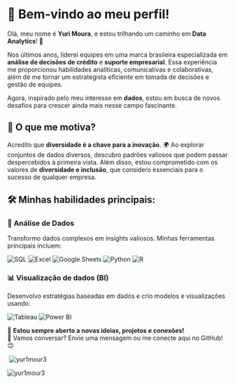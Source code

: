 # 👋 Bem-vindo ao meu perfil!

Olá, meu nome é **Yuri Moura**, e estou trilhando um caminho em **Data Analytics**! 🚀

Nos últimos anos, liderei equipes em uma marca brasileira especializada em **análise de decisões de crédito** e **suporte empresarial**. Essa experiência me proporcionou habilidades analíticas, comunicativas e colaborativas, além de me tornar um estrategista eficiente em tomada de decisões e gestão de equipes. 

Agora, inspirado pelo meu interesse em **dados**, estou em busca de novos desafios para crescer ainda mais nesse campo fascinante.


## 🌟 O que me motiva?
Acredito que **diversidade é a chave para a inovação**. 🌍 Ao explorar conjuntos de dados diversos, descubro padrões valiosos que podem passar despercebidos à primeira vista. Além disso, estou comprometido com os valores de **diversidade e inclusão**, que considero essenciais para o sucesso de qualquer empresa.


## 🛠️ Minhas habilidades principais:
### 🚀 **Análise de Dados**
Transformo dados complexos em insights valiosos. Minhas ferramentas principais incluem:


![SQL](https://img.shields.io/badge/-SQL-336791?style=flat-square&logo=postgresql&logoColor=white)
![Excel](https://img.shields.io/badge/-Excel-217346?style=flat-square&logo=microsoft-excel&logoColor=white)
![Google Sheets](https://img.shields.io/badge/-Google%20Sheets-34A853?style=flat-square&logo=google-sheets&logoColor=white)
![Python](https://img.shields.io/badge/-Python-3776AB?style=flat-square&logo=python&logoColor=white)
![R](https://img.shields.io/badge/-R-276DC3?style=flat-square&logo=r&logoColor=white)

### 📊 **Visualização de dados (BI)**
Desenvolvo estratégias baseadas em dados e crio modelos e visualizações usando:


![Tableau](https://img.shields.io/badge/-Tableau-E97627?style=flat-square&logo=tableau&logoColor=white)
![Power BI](https://img.shields.io/badge/-Power%20BI-F2C811?style=flat-square&logo=power-bi&logoColor=black)

🎯 **Estou sempre aberto a novas ideias, projetos e conexões!**  
💌 Vamos conversar? Envie uma mensagem ou me conecte aqui no GitHub! 😊


<p>&nbsp;<img align="center" src="https://github-readme-stats.vercel.app/api?username=yur1mour3&show_icons=true&locale=en" alt="yur1mour3" /></p>

<p><img align="center" src="https://github-readme-streak-stats.herokuapp.com/?user=yur1mour3&" alt="yur1mour3" /></p>
